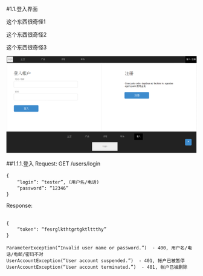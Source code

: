 <!-- toc -->
#1.1.登入界面

这个东西很奇怪1

这个东西很奇怪2

这个东西很奇怪3



![](2018-04-20-11-41-02.png)

##1.1.1.登入
Request: GET /users/login
```
{
	“login”: “tester”, (用户名/电话)
	“password”: “12346”
}
```
Response:
```

{
	“token": “fesrglkthtgrtgktlttthy”
}

ParameterException(“Invalid user name or password.”)  - 400, 用户名/电话/电邮/密码不对
UserAccountException(“User account suspended.”)  - 401, 帐户已被暂停
UserAccountException(“User account terminated.”)  - 401, 帐户已被删除
```